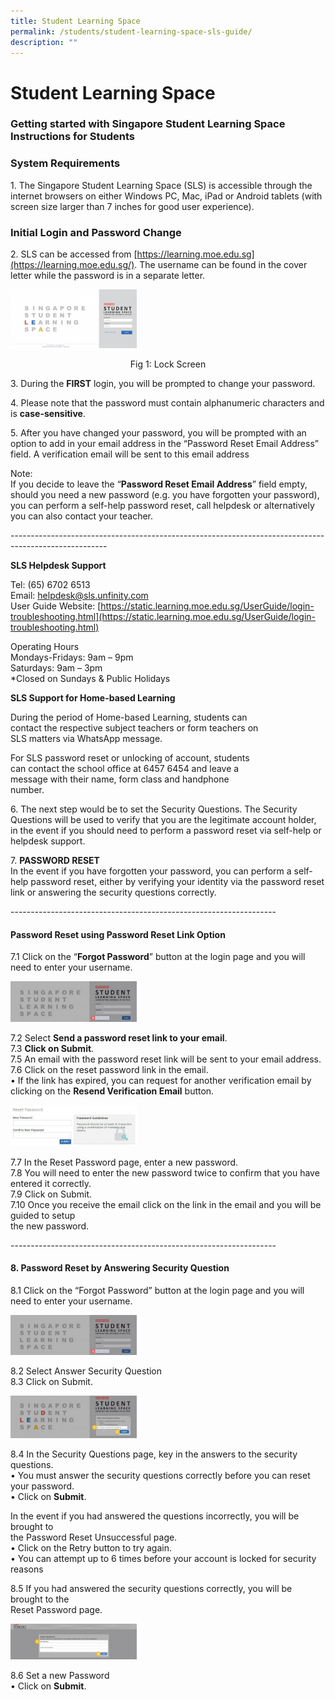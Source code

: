 ```yaml
---
title: Student Learning Space
permalink: /students/student-learning-space-sls-guide/
description: ""
---
```

# **Student Learning Space**

### Getting started with Singapore Student Learning Space Instructions for Students

### System Requirements

1\. The Singapore Student Learning Space (SLS) is accessible through the internet browsers on either Windows PC, Mac, iPad or Android tablets (with screen size larger than 7 inches for good user experience).

### Initial Login and Password Change

2\. SLS can be accessed from [https://learning.moe.edu.sg](https://learning.moe.edu.sg/). The username can be found in the cover letter while the password is in a separate letter.


<img src="/images/login-300x140-1.png" 
     style="width:40%">
<center>Fig 1: Lock Screen</center>





3\. During the **FIRST** login, you will be prompted to change your password.

4\. Please note that the password must contain alphanumeric characters and is **case-sensitive**.

5\. After you have changed your password, you will be prompted with an option to add in your email address in the “Password Reset Email Address” field. A verification email will be sent to this email address

Note:  
If you decide to leave the “**Password Reset Email Address**” field empty, should you need a new password (e.g. you have forgotten your password), you can perform a self-help password reset, call helpdesk or alternatively you can also contact your teacher.


\------------------------------------------------------------------------------------------------------

**SLS Helpdesk Support**

Tel: (65) 6702 6513  
Email: [helpdesk@sls.unfinity.com](mailto:helpdesk@sls.unfinity.com)  
User Guide Website: [https://static.learning.moe.edu.sg/UserGuide/login-troubleshooting.html](https://static.learning.moe.edu.sg/UserGuide/login-troubleshooting.html)

Operating Hours  
Mondays-Fridays: 9am – 9pm  
Saturdays: 9am – 3pm  
\*Closed on Sundays & Public Holidays

**SLS Support for Home-based Learning**

During the period of Home-based Learning, students can  
contact the respective subject teachers or form teachers on  
SLS matters via WhatsApp message.

For SLS password reset or unlocking of account, students  
can contact the school office at 6457 6454 and leave a  
message with their name, form class and handphone  
number.

6\. The next step would be to set the Security Questions. The Security Questions will be used to verify that you are the legitimate account holder, in the event if you should need to perform a password reset via self-help or helpdesk support.

7. **PASSWORD RESET**  
In the event if you have forgotten your password, you can perform a self-help password reset, either by verifying your identity via the password reset link or answering the security questions correctly.

\------------------------------------------------------------------

#### Password Reset using Password Reset Link Option

7.1 Click on the “**Forgot Password**” button at the login page and you will need to enter your username.


<img src="/images/forget-pw-300x96-1.jpg" 
     style="width:40%">
		 
		 
7.2 Select **Send a password reset link to your email**.  
7.3 **Click on Submit**.  
7.5 An email with the password reset link will be sent to your email address.  
7.6 Click on the reset password link in the email.  
• If the link has expired, you can request for another verification email by clicking on the **Resend Verification Email** button.

<img src="/images/reset-300x98-1.jpg" 
     style="width:40%">


7.7 In the Reset Password page, enter a new password.  
7.8 You will need to enter the new password twice to confirm that you have entered it correctly.  
7.9 Click on Submit.  
7.10 Once you receive the email click on the link in the email and you will be guided to setup  
the new password.


\------------------------------------------------------------------

#### 8\. Password Reset by Answering Security Question

8.1 Click on the “Forgot Password” button at the login page and you will need to enter your username.

<img src="/images/forget-pw-1.jpg" 
     style="width:40%">

8.2 Select Answer Security Question  
8.3 Click on Submit.

<img src="/images/security-qns.png" 
     style="width:40%">

8.4 In the Security Questions page, key in the answers to the security questions.  
• You must answer the security questions correctly before you can reset your password.  
• Click on **Submit**.

In the event if you had answered the questions incorrectly, you will be brought to  
the Password Reset Unsuccessful page.  
• Click on the Retry button to try again.  
• You can attempt up to 6 times before your account is locked for security reasons

8.5 If you had answered the security questions correctly, you will be brought to the  
Reset Password page.

<img src="/images/set-new-pw-300x85-1.jpg" 
     style="width:40%">
		 
		 
8.6 Set a new Password  
• Click on **Submit**.